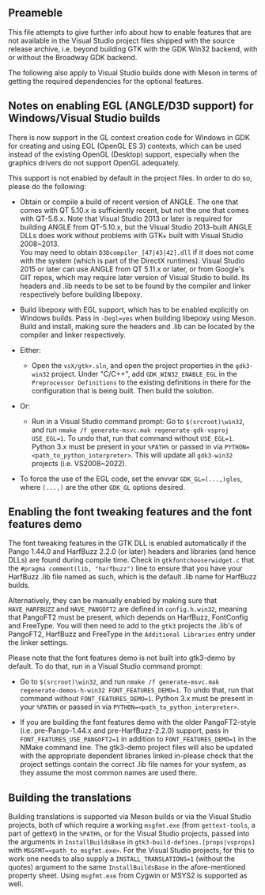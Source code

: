 Preameble
---
This file attempts to give further info about how to enable features
that are not available in the Visual Studio project files shipped
with the source release archive, i.e. beyond building GTK with the GDK 
Win32 backend, with or without the Broadway GDK backend.

The following also apply to Visual Studio builds done with Meson in terms
of getting the required dependencies for the optional features.

Notes on enabling EGL (ANGLE/D3D support) for Windows/Visual Studio builds
---
There is now support in the GL context creation code for Windows in GDK for
creating and using EGL (OpenGL ES 3) contexts, which can be used instead of
the existing OpenGL (Desktop) support, especially when the graphics drivers
do not support OpenGL adequately.

This support is not enabled by default in the project files.  In order to 
do so, please do the following:

* Obtain or compile a build of recent version of ANGLE.  The one that comes
  with QT 5.10.x is sufficiently recent, but not the one that comes with 
  QT-5.6.x.  Note that Visual Studio 2013 or later is required for building
  ANGLE from QT-5.10.x, but the Visual Studio 2013-built ANGLE DLLs does 
  work  without problems with GTK+ built with Visual Studio 2008~2013.  
  You may need to obtain `D3Dcompiler_[47|43|42].dll` if it does not come 
  with the system (which is part of the DirectX runtimes).  Visual Studio 
  2015 or later can use ANGLE from QT 5.11.x or later, or from Google's
  GIT repos, which may require later version of Visual Studio to build.
  Its headers and .lib needs to be set to be found by the compiler and 
  linker respectively before building libepoxy.

* Build libepoxy with EGL support, which has to be enabled explicitly on
  Windows builds.  Pass in `-Degl=yes` when building libepoxy using Meson.
  Build and install, making sure the headers and .lib can be located by the
  compiler and linker respectively.

*  Either:
   * Open the `vsX/gtk+.sln`, and open the project properties in the 
     `gdk3-win32` project.  Under "C/C++", add `GDK_WIN32_ENABLE_EGL` in 
     the `Preprocessor Definitions` to the existing definitions in there 
     for the configuration that is being built.  Then build the solution.
*  Or:
   * Run in a Visual Studio command prompt:
     Go to `$(srcroot)\win32`, and run
     `nmake /f generate-msvc.mak regenerate-gdk-vsproj USE_EGL=1`.
     To undo that, run that command without `USE_EGL=1`.  Python 3.x
     must be present in your `%PATH%` or passed in via
     `PYTHON=<path_to_python_interpreter>`.  This will update all
     `gdk3-win32` projects (i.e. VS2008~2022).
   
* To force the use of the EGL code, set the envvar `GDK_GL=(...,)gles`, 
  where `(...,)` are the other `GDK_GL` options desired.
 
Enabling the font tweaking features and the font features demo
---
The font tweaking features in the GTK DLL is enabled automatically if
the Pango 1.44.0 and HarfBuzz 2.2.0 (or later) headers and libraries
(and hence DLLs) are found during compile time.  Check in 
`gtkfontchooserwidget.c` that the `#pragma comment(lib, "harfbuzz")` line
to ensure that you have your HarfBuzz .lib file named as such, which
is the default .lib name for HarfBuzz builds.

Alternatively, they can be manually enabled by making sure that 
`HAVE_HARFBUZZ` and `HAVE_PANGOFT2` are defined in `config.h.win32`,
meaning that PangoFT2 must be present, which depends on HarfBuzz, 
FontConfig and FreeType.  You will then need to add to the `gtk3`
projects the .lib's of PangoFT2, HarfBuzz and FreeType in the 
`Additional Libraries` entry under the linker settings.

Please note that the font features demo is not built into gtk3-demo
by default.  To do that, run in a Visual Studio command prompt:

* Go to `$(srcroot)\win32`, and run
 `nmake /f generate-msvc.mak regenerate-demos-h-win32 FONT_FEATURES_DEMO=1`.
 To undo that, run that command without `FONT_FEATURES_DEMO=1`.  Python 3.x
 must be present in your `%PATH%` or passed in via 
 `PYTHON=<path_to_python_interpreter>`.

* If you are building the font features demo with the older PangoFT2-style
 (i.e. pre-Pango-1.44.x and pre-HarfBuzz-2.2.0) support, pass in 
 `FONT_FEATURES_USE_PANGOFT2=1` in addition to `FONT_FEATURES_DEMO=1` in 
 the NMake command line.  The gtk3-demo project files will also be updated 
 with the appropriate dependent libraries linked in-please check that the 
 project settings contain the correct .lib file names for your system, as 
 they assume the most common names are used there.

Building the translations
---
Building translations is supported via Meson builds or via the Visual 
Studio projects, both of which require a working `msgfmt.exe` (from 
`gettext-tools`, a part of gettext) in the `%PATH%`, or for the Visual 
Studio projects, passed into the arguments in `InstallBuildsBase`
in `gtk3-build-defines.[props|vsprops]` with `MSGFMT=<path_to_msgfmt.exe>`.
For the Visual Studio projects, for this to work one needs to also supply 
a `INSTALL_TRANSLATIONS=1` (without the quotes) argument to the same 
`InstallBuildsBase` in the afore-mentioned property sheet.  Using
`msgfmt.exe` from Cygwin or MSYS2 is supported as well.
